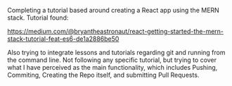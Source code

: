 Completing a tutorial based around creating a React app using the MERN stack. Tutorial found:

https://medium.com/@bryantheastronaut/react-getting-started-the-mern-stack-tutorial-feat-es6-de1a2886be50


Also trying to integrate lessons and tutorials regarding git and running from the command line. Not following any specific tutorial, but trying to cover what I have perceived as the main functionality, which includes Pushing, Commiting, Creating the Repo itself, and submitting Pull Requests.
